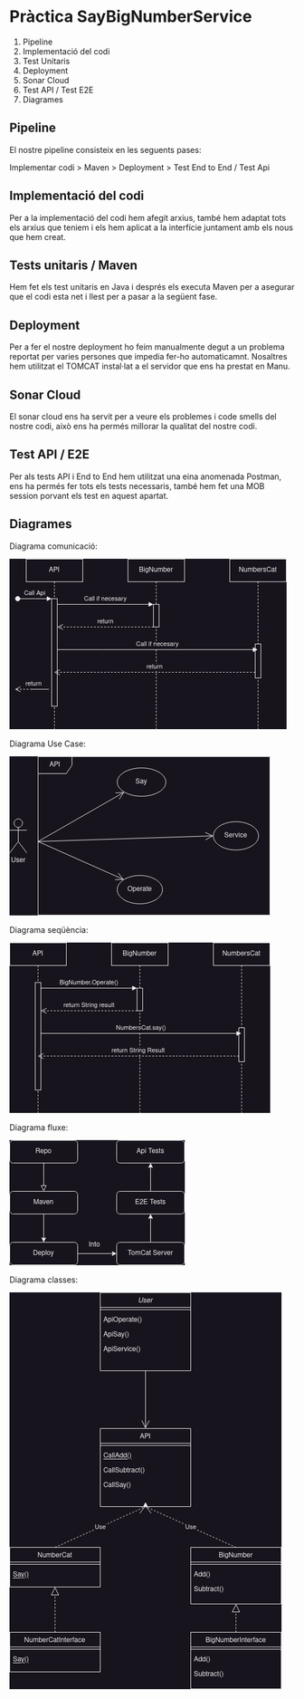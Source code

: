 # Pràctica SayBigNumberService
1. Pipeline
2. Implementació del codi
3. Test Unitaris
4. Deployment
5. Sonar Cloud
6. Test API / Test E2E
7. Diagrames

## Pipeline
El nostre pipeline consisteix en les seguents pases:

Implementar codi > Maven > Deployment > Test End to End / Test Api 

## Implementació del codi

Per a la implementació del codi hem afegit arxius, també hem adaptat tots els arxius que teniem i els hem aplicat a la interfície juntament amb els nous que hem creat.

## Tests unitaris / Maven
Hem fet els test unitaris en Java i després els executa Maven per a asegurar que el codi esta net i llest per a pasar a la següent fase.

## Deployment
Per a fer el nostre deployment ho feim manualmente degut a un problema reportat per varies persones que impedia fer-ho automaticamnt.
Nosaltres hem utilitzat el TOMCAT instal·lat a el servidor que ens ha prestat en Manu.

## Sonar Cloud
El sonar cloud ens ha servit per a veure els problemes i code smells del nostre codi, això ens ha permés millorar la qualitat del nostre codi.

## Test API / E2E
Per als tests API i End to End hem utilitzat una eina anomenada Postman, ens ha permés fer tots els tests necessaris, també hem fet una MOB session porvant els test en aquest apartat.

## Diagrames
Diagrama comunicació:

![Diagrama de comunicacio](/img/Comunication.png "com_diagram")

Diagrama Use Case:

![Diagrama Use Case](/img/UseCase.png "com_diagram")

Diagrama seqüència:

![Diagrama de seqüència](/img/Sequence.png "com_diagram")

Diagrama fluxe:

![Diagrama de fluxe.](/img/Flowchart.png "com_diagram")

Diagrama classes:

![Diagrama de classes.](/img/ClassDiagram.png "com_diagram")
